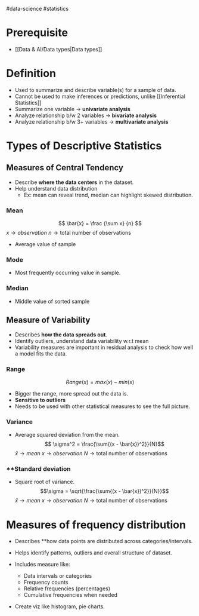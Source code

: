 #data-science #statistics
# Prerequisite
+ [[Data & AI/Data types|Data types]]
# Definition
+ Used to summarize and describe variable(s) for a sample of data.
+ Cannot be used to make inferences or predictions, unlike [[Inferential Statistics]]
+ Summarize one variable -> **univariate analysis**
+ Analyze relationship b/w 2 variables -> **bivariate analysis**
+ Analyze relationship b/w 3+ variables -> **multivariate analysis**
# Types of Descriptive Statistics
## Measures of Central Tendency
+ Describe **where the data centers** in the dataset.
+ Help understand data distribution
	+ Ex: mean can reveal trend, median can highlight skewed distribution.
### **Mean**
$$
\bar{x} = \frac {\sum x} {n}
$$
$x \rightarrow observation$
$n \rightarrow \text{total number of observations}$
+ Average value of sample
### **Mode**
+ Most frequently occurring value in sample.
### **Median**
+ Middle value of sorted sample
## Measure of Variability
+ Describes **how the data spreads out**.
+ Identify outliers, understand data variability w.r.t mean
+ Variability measures are important in residual analysis to check how well a model fits the data.
### **Range**
$$ Range(x) = max(x) - min(x) $$
+ Bigger the range, more spread out the data is.
+ **Sensitive to outliers**
+ Needs to be used with other statistical measures to see the full picture.
### **Variance**
+ Average squared deviation from the mean.
$$ \sigma^2 = \frac{\sum{(x - \bar{x})^2}}{N}$$
$\bar{x} \rightarrow mean$
$x \rightarrow observation$
$N \rightarrow \text{total number of observations}$
### **Standard deviation
+ Square root of variance.
$$\sigma = \sqrt{\frac{\sum{(x - \bar{x})^2}}{N}}$$
$\bar{x} \rightarrow mean$
$x \rightarrow observation$
$N \rightarrow \text{total number of observations}$
# Measures of frequency distribution
+ Describes **how data points are distributed across categories/intervals.
+ Helps identify patterns, outliers and overall structure of dataset.
+ Includes measure like:
	- Data intervals or categories
	- Frequency counts
	- Relative frequencies (percentages)
	- Cumulative frequencies when needed

+ Create viz like histogram, pie charts.
